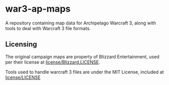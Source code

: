 # war3-ap-maps
A repository containing map data for Archipelago Warcraft 3, along with tools to deal with Warcraft 3 file formats.

## Licensing
The original campaign maps are property of Blizzard Entertainment, used per their license at [license/Blizzard.LICENSE](license/Blizzard.LICENSE).

Tools used to handle warcraft 3 files are under the MIT License, included at [license/LICENSE](license/LICENSE)
